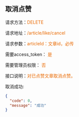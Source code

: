 ## 取消点赞

<p>请求方法：<span style="color:#e96900">DELETE</p>
<p>请求地址：<span style="color:#e96900">/article/like/cancel</span></p>
<p>请求参数：<span style="color:#e96900">articleId：文章id，必传</span></p>
<p>需要access_token： <span style="color:#e96900">是</span></p>
<p>需要管理员权限： <span style="color:#e96900">否</span></p>

<p>接口说明：<span style="color:#e96900">对已点赞文章取消点赞。</span></p>

取消成功:
```json
{
  "code": 0,
  "message": "成功"
}
```